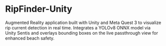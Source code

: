 # RipFinder-Unity
Augmented Reality application built with Unity and Meta Quest 3 to visualize rip current detection in real time. Integrates a YOLOv8 ONNX model via Unity Sentis and overlays bounding boxes on the live passthrough view for enhanced beach safety.
